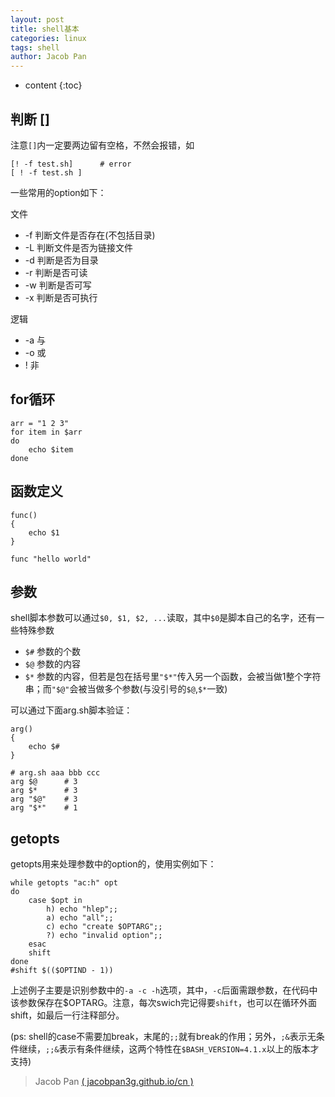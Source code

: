 ```yaml
---
layout: post
title: shell基本
categories: linux
tags: shell
author: Jacob Pan
---
```


* content
{:toc}


## 判断 []

注意`[]`内一定要两边留有空格，不然会报错，如

```shell
[! -f test.sh]      # error
[ ! -f test.sh ]
```

一些常用的option如下：

文件

- -f 判断文件是否存在(不包括目录)
- -L 判断文件是否为链接文件
- -d 判断是否为目录
- -r 判断是否可读
- -w 判断是否可写
- -x 判断是否可执行

逻辑

- -a 与
- -o 或
- ! 非


## for循环

```shell
arr = "1 2 3"
for item in $arr
do
    echo $item
done
```


## 函数定义

```shell
func()
{
    echo $1
}

func "hello world"
```


## 参数

shell脚本参数可以通过`$0, $1, $2, ...`读取，其中`$0`是脚本自己的名字，还有一些特殊参数

- `$#` 参数的个数
- `$@` 参数的内容
- `$*` 参数的内容，但若是包在括号里`"$*"`传入另一个函数，会被当做1整个字符串；而`"$@"`会被当做多个参数(与没引号的`$@`,`$*`一致)

可以通过下面arg.sh脚本验证：

```shell
arg()
{
    echo $#
}

# arg.sh aaa bbb ccc 
arg $@      # 3
arg $*      # 3
arg "$@"    # 3
arg "$*"    # 1
```


## getopts

getopts用来处理参数中的option的，使用实例如下：

```shell
while getopts "ac:h" opt
do
    case $opt in
        h) echo "hlep";;
        a) echo "all";;
        c) echo "create $OPTARG";;
        ?) echo "invalid option";;
    esac
    shift
done
#shift $(($OPTIND - 1)) 
```

上述例子主要是识别参数中的`-a -c -h`选项，其中，`-c`后面需跟参数，在代码中该参数保存在$OPTARG。注意，每次swich完记得要`shift`，也可以在循环外面shift，如最后一行注释部分。

(ps: shell的case不需要加break，末尾的`;;`就有break的作用；另外，`;&`表示无条件继续，`;;&`表示有条件继续，这两个特性在`$BASH_VERSION=4.1.x`以上的版本才支持)


> Jacob Pan [( jacobpan3g.github.io/cn )](http://jacobpan3g.github.io/cn)

